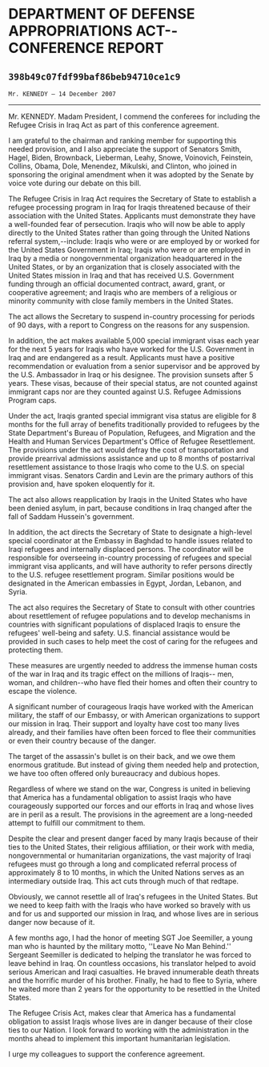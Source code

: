 # DEPARTMENT OF DEFENSE APPROPRIATIONS ACT--CONFERENCE REPORT
## `398b49c07fdf99baf86beb94710ce1c9`
`Mr. KENNEDY — 14 December 2007`

---


Mr. KENNEDY. Madam President, I commend the conferees for including 
the Refugee Crisis in Iraq Act as part of this conference agreement.

I am grateful to the chairman and ranking member for supporting this 
needed provision, and I also appreciate the support of Senators Smith, 
Hagel, Biden, Brownback, Lieberman, Leahy, Snowe, Voinovich, Feinstein, 
Collins, Obama, Dole, Menendez, Mikulski, and Clinton, who joined in 
sponsoring the original amendment when it was adopted by the Senate by 
voice vote during our debate on this bill.

The Refugee Crisis in Iraq Act requires the Secretary of State to 
establish a refugee processing program in Iraq for Iraqis threatened 
because of their association with the United States. Applicants must 
demonstrate they have a well-founded fear of persecution. Iraqis who 
will now be able to apply directly to the United States rather than 
going through the United Nations referral system,--include: Iraqis who 
were or are employed by or worked for the United States Government in 
Iraq; Iraqis who were or are employed in Iraq by a media or 
nongovernmental organization headquartered in the United States, or by 
an organization that is closely associated with the United States 
mission in Iraq and that has received U.S. Government funding through 
an official documented contract, award, grant, or cooperative 
agreement; and Iraqis who are members of a religious or minority 
community with close family members in the United States.

The act allows the Secretary to suspend in-country processing for 
periods of 90 days, with a report to Congress on the reasons for any 
suspension.

In addition, the act makes available 5,000 special immigrant visas 
each year for the next 5 years for Iraqis who have worked for the U.S. 
Government in Iraq and are endangered as a result. Applicants must have 
a positive recommendation or evaluation from a senior supervisor and be 
approved by the U.S. Ambassador in Iraq or his designee. The provision 
sunsets after 5 years. These visas, because of their special status, 
are not counted against immigrant caps nor are they counted against 
U.S. Refugee Admissions Program caps.

Under the act, Iraqis granted special immigrant visa status are 
eligible for 8 months for the full array of benefits traditionally 
provided to refugees by the State Department's Bureau of Population, 
Refugees, and Migration and the Health and Human Services Department's 
Office of Refugee Resettlement. The provisions under the act would 
defray the cost of transportation and provide prearrival admissions 
assistance and up to 8 months of postarrival resettlement assistance to 
those Iraqis who come to the U.S. on special immigrant visas. Senators 
Cardin and Levin are the primary authors of this provision and, have 
spoken eloquently for it.

The act also allows reapplication by Iraqis in the United States who 
have been denied asylum, in part, because conditions in Iraq changed 
after the fall of Saddam Hussein's government.

In addition, the act directs the Secretary of State to designate a 
high-level special coordinator at the Embassy in Baghdad to handle 
issues related to Iraqi refugees and internally displaced persons. The 
coordinator will be responsible for overseeing in-country processing of 
refugees and special immigrant visa applicants, and will have authority 
to refer persons directly to the U.S. refugee resettlement program. 
Similar positions would be designated in the American embassies in 
Egypt, Jordan, Lebanon, and Syria.

The act also requires the Secretary of State to consult with other 
countries about resettlement of refugee populations and to develop 
mechanisms in countries with significant populations of displaced 
Iraqis to ensure the refugees' well-being and safety. U.S. financial 
assistance would be provided in such cases to help meet the cost of 
caring for the refugees and protecting them.

These measures are urgently needed to address the immense human costs 
of the war in Iraq and its tragic effect on the millions of Iraqis--
men, woman, and children--who have fled their homes and often their 
country to escape the violence.

A significant number of courageous Iraqis have worked with the 
American military, the staff of our Embassy, or with American 
organizations to support our mission in Iraq. Their support and loyalty 
have cost too many lives already, and their families have often been 
forced to flee their communities or even their country because of the 
danger.

The target of the assassin's bullet is on their back, and we owe them 
enormous gratitude. But instead of giving them needed help and 
protection, we have too often offered only bureaucracy and dubious 
hopes.

Regardless of where we stand on the war, Congress is united in 
believing that America has a fundamental obligation to assist Iraqis 
who have courageously supported our forces and our efforts in Iraq and 
whose lives are in peril as a result. The provisions in the agreement 
are a long-needed attempt to fulfill our commitment to them.

Despite the clear and present danger faced by many Iraqis because of 
their ties to the United States, their religious affiliation, or their 
work with media, nongovernmental or humanitarian organizations, the 
vast majority of Iraqi refugees must go through a long and complicated 
referral process of approximately 8 to 10 months, in which the United 
Nations serves as an intermediary outside Iraq. This act cuts through 
much of that redtape.

Obviously, we cannot resettle all of Iraq's refugees in the United 
States. But we need to keep faith with the Iraqis who have worked so 
bravely with us and for us and supported our mission in Iraq, and whose 
lives are in serious danger now because of it.

A few months ago, I had the honor of meeting SGT Joe Seemiller, a 
young man who is haunted by the military motto, ''Leave No Man 
Behind.'' Sergeant Seemiller is dedicated to helping the translator he 
was forced to leave behind in Iraq. On countless occasions, his 
translator helped to avoid serious American and Iraqi casualties. He 
braved innumerable death threats and the horrific murder of his 
brother. Finally, he had to flee to Syria, where he waited more than 2 
years for the opportunity to be resettled in the United States.

The Refugee Crisis Act, makes clear that America has a fundamental 
obligation to assist Iraqis whose lives are in danger because of their 
close ties to our Nation. I look forward to working with the 
administration in the months ahead to implement this important 
humanitarian legislation.

I urge my colleagues to support the conference agreement.